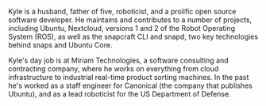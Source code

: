 Kyle is a husband, father of five, roboticist, and a prolific open source software
developer. He maintains and contributes to a number of projects, including Ubuntu,
Nextcloud, versions 1 and 2 of the Robot Operating System (ROS), as well as the
snapcraft CLI and snapd, two key technologies behind snaps and Ubuntu Core.

Kyle's day job is at Miriam Technologies, a software consulting and contracting company,
where he works on everything from cloud infrastructure to industrial real-time product
sorting machines. In the past he's worked as a staff engineer for Canonical (the company
that publishes Ubuntu), and as a lead roboticist for the US Department of Defense.

